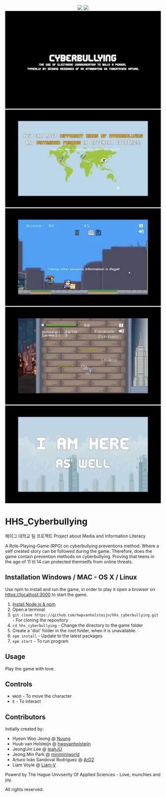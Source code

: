 <div align="center">
  <img src="https://img.shields.io/appveyor/build/caspervonb/node-browser-process.svg">
  <img src="https://img.shields.io/badge/license-MIT-green">
  <img src="https://github.com/Nuung/Project-MIL/blob/master/public/%EC%8A%A4%ED%81%AC%EB%A6%B0%EC%83%B7%202020-09-14%20%EC%98%A4%ED%9B%84%208.59.28.png">
  <img src="https://github.com/Nuung/Project-MIL/blob/master/public/%EC%8A%A4%ED%81%AC%EB%A6%B0%EC%83%B7%202020-09-14%20%EC%98%A4%ED%9B%84%208.59.40.png">
  <img src="https://github.com/Nuung/Project-MIL/blob/master/public/%EC%8A%A4%ED%81%AC%EB%A6%B0%EC%83%B7%202020-09-14%20%EC%98%A4%ED%9B%84%209.00.01.png">
  <img src="https://github.com/Nuung/Project-MIL/blob/master/public/%EC%8A%A4%ED%81%AC%EB%A6%B0%EC%83%B7%202020-09-14%20%EC%98%A4%ED%9B%84%209.00.19.png">
  <img src="https://github.com/Nuung/Project-MIL/blob/master/public/%EC%8A%A4%ED%81%AC%EB%A6%B0%EC%83%B7%202020-09-14%20%EC%98%A4%ED%9B%84%209.00.33.png">
</div>


# HHS_Cyberbullying

헤이그 대학교 팀 프로젝트
Project about Media and Information Literacy

A Role-Playing-Game (RPG) on cyberbullying preventions method. Where a self created story can be followed during the game. Therefore, does the game contain prevention methods on cyberbullying. Proving that teens in the age of 11 til 14 can protected themselfs from online threats.


## Installation Windows / MAC - OS X / Linux

Use npm to install and run the game, in order to play it open a browser on <https://localhost:3000> to start the game.

1. [Install Node.js & npm](https://nodejs.org/en/download/package-manager/)
2. Open a terminal
3. `git clone https://github.com/hwpvanholsteijn/hhs_cyberbullying.git` - For cloning the repository
4. `cd hhs_cyberbullying` - Change the directory to the game folder
5. Create a 'dist' folder in the root folder, when it is unavailable.
6. `npm install` - Update to the latest packages
7. `npm start` - To run program

## Usage

Play the game with love.

## Controls

* `WASD` - To move the character
* `E` - To interact

## Contributors

Initially created by:

* Hyeon Woo Jeong @ [Nuung](https://github.com/Nuung/)
* Huub van Holsteijn @ [hwpvanholsteijn](https://github.com/hwpvanholsteijn/)
* JeongUm Lee @ [leahJU](https://github.com/leahJU/)
* Jeong Min Park @ [miniminiworld](https://github.com/miniminiworld/)
* Arturo Iván Sandoval Rodríguez @ [ArD2](https://github.com/ArD2/)
* Liam Voyle @ [Liam-V](https://github.com/Liam-V/)

Powerd by The Hague Univserity Of Applied Sciences - Love, munchies and joy.

All rights reserved.
